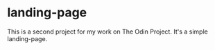 # landing-page
This is a second project for my work on The Odin Project. It's a simple landing-page.
